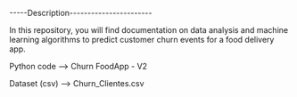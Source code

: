 -----Description-----------------------

In this repository, you will find documentation on data analysis and machine learning algorithms to predict customer churn events for a food delivery app.

Python code --> Churn FoodApp - V2

Dataset (csv) --> Churn_Clientes.csv





